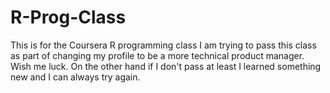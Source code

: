R-Prog-Class
============

This is for the Coursera R programming class
I am trying to pass this class as part of changing my profile to be a more technical product manager. Wish me luck.
On the other hand if I don't pass at least I learned something new and I can always try again.
